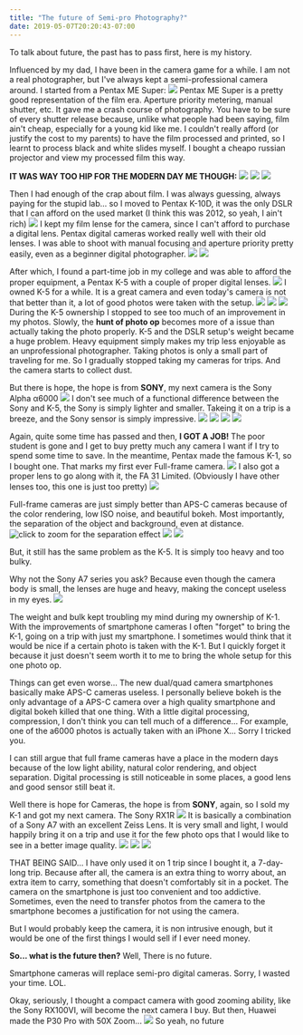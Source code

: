 ```yaml
---
title: "The future of Semi-pro Photography?"
date: 2019-05-07T20:20:43-07:00
---
```

To talk about future, the past has to pass first, here is my history.

Influenced by my dad, I have been in the camera game for a while. I am not a real photographer, but I've always kept a semi-professional camera around.
I started from a Pentax ME Super:
![](/images/digital_camera_1.jpg)
Pentax ME Super is a pretty good representation of the film era. Aperture priority metering, manual shutter, etc. It gave me a crash course of photography.
You have to be sure of every shutter release because, unlike what people had been saying, film ain't cheap, especially for a young kid like me.
I couldn't really afford (or justify the cost to my parents) to have the film processed and printed, so I learnt to process black and white slides myself.
I bought a cheapo russian projector and view my processed film this way.

**IT WAS WAY TOO HIP FOR THE MODERN DAY ME THOUGH:**
![](/images/digital_camera_3.jpg)
![](/images/digital_camera_4.jpg)
![](/images/digital_camera_5.jpg)


Then I had enough of the crap about film. I was always guessing, always paying for the stupid lab... so I moved to Pentax K-10D,
 it was the only DSLR that I can afford on the used market (I think this was 2012, so yeah, I ain't rich)
![](/images/digital_camera_2.jpg)
I kept my film lense for the camera, since I can't afford to purchase a digital lens. Pentax digital cameras worked really well with their old lenses.
I was able to shoot with manual focusing and aperture priority pretty easily, even as a beginner digital photographer.
![](/images/digital_camera_6.jpg)
![](/images/digital_camera_7.jpg)

After which, I found a part-time job in my college and was able to afford the proper equipment, a Pentax K-5 with a couple of proper digital lenses.
![](/images/digital_camera_8.jpg)
I owned K-5 for a while. It is a great camera and even today's camera is not that better than it, a lot of good photos were taken with the setup.
![](/images/digital_camera_9.jpg)
![](/images/digital_camera_10.jpg)
![](/images/digital_camera_11.jpg)
During the K-5 ownership I stopped to see too much of an improvement in my photos. Slowly, the **hunt of photo op** becomes more of a issue than actually taking the photo properly.
K-5 and the DSLR setup's weight became a huge problem. Heavy equipment simply makes my trip less enjoyable as an unprofessional photographer.
 Taking photos is only a small part of traveling for me. So I gradually stopped taking my cameras for trips. And the camera starts to collect dust.

But there is hope, the hope is from **SONY**, my next camera is the Sony Alpha α6000
![](/images/digital_camera_12.jpg)
I don't see much of a functional difference between the Sony and K-5, the Sony is simply lighter and smaller. Takeing it on a trip is a breeze, and the Sony sensor is simply impressive.
![](/images/digital_camera_13.jpg)
![](/images/digital_camera_14.jpg)
![](/images/digital_camera_15.jpg)
![](/images/digital_camera_23.jpg)


Again, quite some time has passed and then, **I GOT A JOB!** The poor student is gone and I get to buy pretty much any camera I want if I try to spend some time to save. In the meantime, Pentax made the famous K-1, so I bought one.
That marks my first ever Full-frame camera.
![](/images/digital_camera_16.jpg)
I also got a proper lens to go along with it, the FA 31 Limited. (Obviously I have other lenses too, this one is just too pretty)
![](/images/digital_camera_17.jpg)

Full-frame cameras are just simply better than APS-C cameras because of the color rendering, low ISO noise, and beautiful bokeh. Most importantly, the separation of the object and background, even at distance.
![click to zoom for the separation effect](/images/digital_camera_18.jpg)
![](/images/digital_camera_19.jpg)
![](/images/digital_camera_20.jpg)

But, it still has the same problem as the K-5. It is simply too heavy and too bulky.

Why not the Sony A7 series you ask? Because even though the camera body is small, the lenses are huge and heavy, making the concept useless in my eyes.
![](/images/digital_camera_21.jpg)

The weight and bulk kept troubling my mind during my ownership of K-1. With the improvements of smartphone cameras
I often "forget" to bring the K-1, going on a trip with just my smartphone. I sometimes would think that it would be nice if a certain photo is taken with the K-1.
But I quickly forget it because it just doesn't seem worth it to me to bring the whole setup for this one photo op.

Things can get even worse... The new dual/quad camera smartphones basically make APS-C cameras useless.
I personally believe bokeh is the only advantage of a APS-C camera over a high quality smartphone and digital bokeh killed that one thing.
With a little digital processing, compression, I don't think you can tell much of a difference... For example, one of the a6000 photos is actually taken with an iPhone X... Sorry I tricked you.

I can still argue that full frame cameras have a place in the modern days because of the low light ability, natural color rendering, and object separation.
Digital processing is still noticeable in some places, a good lens and good sensor still beat it.

Well there is hope for Cameras, the hope is from **SONY**, again, so I sold my K-1 and got my next camera. The Sony RX1R
![](/images/digital_camera_22.jpg)
It is basically a combination of a Sony A7 with an excellent Zeiss Lens. It is very small and light, I would happily bring it on a trip and use it for the few photo ops that I would like to see in a better image quality.
![](/images/digital_camera_24.jpg)
![](/images/digital_camera_25.jpg)
![](/images/digital_camera_26.jpg)

THAT BEING SAID... I have only used it on 1 trip since I bought it, a 7-day-long trip. Because after all, the camera is an extra thing to worry about,
 an extra item to carry, something that doesn't comfortably sit in a pocket. The camera on the smartphone is just too convenient and too addictive. Sometimes, even the need
 to transfer photos from the camera to the smartphone becomes a justification for not using the camera.

 But I would probably keep the camera, it is non intrusive enough, but it would be one of the first things I would sell if I ever need money.

**So... what is the future then?** Well, There is no future.

Smartphone cameras will replace semi-pro digital cameras. Sorry, I wasted your time. LOL.

Okay, seriously, I thought a compact camera with good zooming ability, like the Sony RX100VI, will become the next camera I buy. But then, Huawei made the P30 Pro with 50X Zoom...
![](/images/digital_camera_27.jpg)
So yeah, no future
